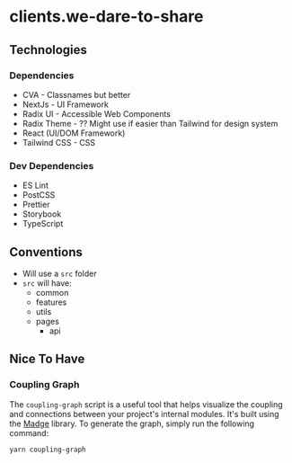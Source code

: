 # clients.we-dare-to-share

## Technologies

### Dependencies

- CVA - Classnames but better
- NextJs - UI Framework
- Radix UI - Accessible Web Components
- Radix Theme - ?? Might use if easier than Tailwind for design system
- React (UI/DOM Framework)
- Tailwind CSS - CSS

### Dev Dependencies

- ES Lint
- PostCSS
- Prettier
- Storybook
- TypeScript

## Conventions

- Will use a `src` folder
- `src` will have:
  - common
  - features
  - utils
  - pages
    - api

## Nice To Have

### Coupling Graph

The `coupling-graph` script is a useful tool that helps visualize the coupling and connections between your project's internal modules. It's built using the [Madge](https://github.com/pahen/madge) library. To generate the graph, simply run the following command:

```bash
yarn coupling-graph
```
